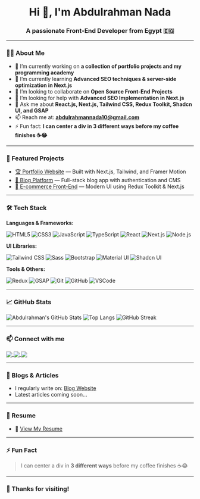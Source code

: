 <h1 align="center">Hi 👋, I'm Abdulrahman Nada</h1>
<h3 align="center">A passionate Front-End Developer from Egypt 🇪🇬</h3>

---

### 🧑‍💻 About Me

- 🔭 I’m currently working on **a collection of portfolio projects and my programming academy**
- 🌱 I’m currently learning **Advanced SEO techniques & server-side optimization in Next.js**
- 👯 I’m looking to collaborate on **Open Source Front-End Projects**
- 🤝 I’m looking for help with **Advanced SEO Implementation in Next.js**
- 💬 Ask me about **React.js, Next.js, Tailwind CSS, Redux Toolkit, Shadcn UI, and GSAP**
- 📫 Reach me at: **abdulrahmannada10@gmail.com**
- ⚡ Fun fact: **I can center a div in 3 different ways before my coffee finishes ☕😂**

---

### 🚀 Featured Projects

- [🏆 Portfolio Website](https://github.com/Abdulrahman-Nada10/Portfolio-Website) — Built with Next.js, Tailwind, and Framer Motion
- [🧠 Blog Platform](https://github.com/Abdulrahman-Nada10/blog-app) — Full-stack blog app with authentication and CMS
- [🛒 E-commerce Front-End](https://github.com/Abdulrahman-Nada10/ecommerce-nextjs) — Modern UI using Redux Toolkit & Next.js

---

### 🛠️ Tech Stack

**Languages & Frameworks:**

![HTML5](https://img.shields.io/badge/-HTML5-E34F26?logo=html5&logoColor=white&style=for-the-badge)
![CSS3](https://img.shields.io/badge/-CSS3-1572B6?logo=css3&logoColor=white&style=for-the-badge)
![JavaScript](https://img.shields.io/badge/-JavaScript-F7DF1E?logo=javascript&logoColor=black&style=for-the-badge)
![TypeScript](https://img.shields.io/badge/-TypeScript-3178C6?logo=typescript&logoColor=white&style=for-the-badge)
![React](https://img.shields.io/badge/-React-61DAFB?logo=react&logoColor=black&style=for-the-badge)
![Next.js](https://img.shields.io/badge/-Next.js-000000?logo=next.js&logoColor=white&style=for-the-badge)
![Node.js](https://img.shields.io/badge/-Node.js-339933?logo=node.js&logoColor=white&style=for-the-badge)

**UI Libraries:**

![Tailwind CSS](https://img.shields.io/badge/-TailwindCSS-38B2AC?logo=tailwind-css&logoColor=white&style=for-the-badge)
![Sass](https://img.shields.io/badge/-SASS-CC6699?logo=sass&logoColor=white&style=for-the-badge)
![Bootstrap](https://img.shields.io/badge/-Bootstrap-7952B3?logo=bootstrap&logoColor=white&style=for-the-badge)
![Material UI](https://img.shields.io/badge/-MaterialUI-007FFF?logo=mui&logoColor=white&style=for-the-badge)
![Shadcn UI](https://img.shields.io/badge/-shadcn/ui-black?logo=vercel&logoColor=white&style=for-the-badge)

**Tools & Others:**

![Redux](https://img.shields.io/badge/-Redux-764ABC?logo=redux&logoColor=white&style=for-the-badge)
![GSAP](https://img.shields.io/badge/-GSAP-88CE02?logo=greensock&logoColor=white&style=for-the-badge)
![Git](https://img.shields.io/badge/-Git-F05032?logo=git&logoColor=white&style=for-the-badge)
![GitHub](https://img.shields.io/badge/-GitHub-181717?logo=github&logoColor=white&style=for-the-badge)
![VSCode](https://img.shields.io/badge/-VSCode-007ACC?logo=visual-studio-code&logoColor=white&style=for-the-badge)

---

### 📈 GitHub Stats

![Abdulrahman's GitHub Stats](https://github-readme-stats.vercel.app/api?username=Abdulrahman-Nada10&show_icons=true&theme=radical)
![Top Langs](https://github-readme-stats.vercel.app/api/top-langs/?username=Abdulrahman-Nada10&layout=compact&theme=radical)
![GitHub Streak](https://github-readme-streak-stats.herokuapp.com/?user=Abdulrahman-Nada10&theme=radical)

---

### 📫 Connect with me

<p align="left">
  <a href="https://linkedin.com/in/abdulrahman-nada" target="blank">
    <img align="center" src="https://img.shields.io/badge/LinkedIn-blue?logo=linkedin&style=for-the-badge" />
  </a>
  <a href="https://fb.com/loki.altmbshwe" target="blank">
    <img align="center" src="https://img.shields.io/badge/Facebook-1877F2?logo=facebook&style=for-the-badge" />
  </a>
  <a href="https://instagram.com/loki" target="blank">
    <img align="center" src="https://img.shields.io/badge/Instagram-E4405F?logo=instagram&style=for-the-badge" />
  </a>
</p>

---

### 📝 Blogs & Articles

- I regularly write on: [Blog Website](https://your-blog-link.com)
- Latest articles coming soon...

---

### 🧾 Resume

- 📄 [View My Resume](https://your-resume-link.com)

---

### ⚡ Fun Fact

> I can center a div in **3 different ways** before my coffee finishes ☕😂

---

### 🙌 Thanks for visiting!
